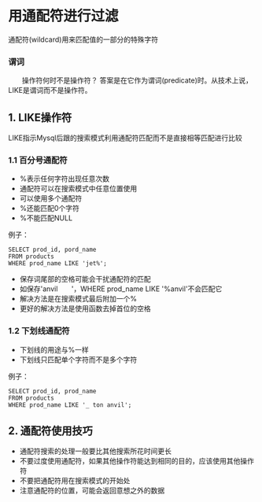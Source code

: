 # 用通配符进行过滤
通配符(wildcard)用来匹配值的一部分的特殊字符


### 谓词
&emsp;&emsp;操作符何时不是操作符？ 答案是在它作为谓词(predicate)时。从技术上说，LIKE是谓词而不是操作符。

## 1. LIKE操作符
LIKE指示Mysql后跟的搜索模式利用通配符匹配而不是直接相等匹配进行比较

### 1.1 百分号通配符
* %表示任何字符出现任意次数
* 通配符可以在搜索模式中任意位置使用
* 可以使用多个通配符
* %还能匹配0个字符
* %不能匹配NULL

例子：

	SELECT prod_id, pord_name
	FROM products
	WHERE prod_name LIKE 'jet%';

* 保存词尾部的空格可能会干扰通配符的匹配
* 如保存'anvil&emsp;&emsp;'，WHERE prod_name LIKE '%anvil'不会匹配它
* 解决方法是在搜索模式最后附加一个%
* 更好的解决方法是使用函数去掉首位的空格

### 1.2 下划线通配符
* 下划线的用途与%一样
* 下划线只匹配单个字符而不是多个字符

例子：

	SELECT prod_id, prod_name
	FROM products
	WHERE prod_name LIKE '_ ton anvil';

## 2. 通配符使用技巧
* 通配符搜索的处理一般要比其他搜索所花时间更长
* 不要过度使用通配符，如果其他操作符能达到相同的目的，应该使用其他操作符
* 不要把通配符用在搜索模式的开始处
* 注意通配符的位置，可能会返回意想之外的数据